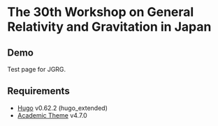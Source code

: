 # The 30th Workshop on General Relativity and Gravitation in Japan

## Demo
Test page for JGRG.

## Requirements

- [Hugo](https://github.com/gohugoio/hugo/releases) v0.62.2 (hugo_extended)
- [Academic Theme](https://sourcethemes.com/academic/) v4.7.0

